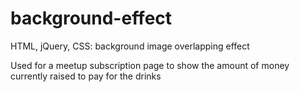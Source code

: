 # background-effect
HTML, jQuery, CSS: background image overlapping effect

Used for a meetup subscription page to show the amount of money currently raised to pay for the drinks
